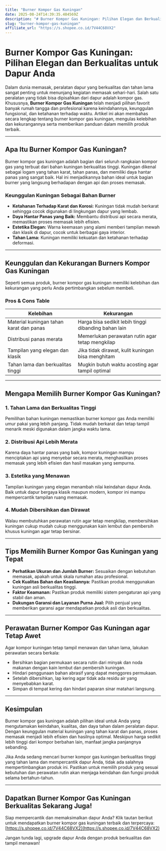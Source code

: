 ```yaml
---
title: "Burner Kompor Gas Kuningan"
date: 2025-08-24T14:39:35.484569Z
description: "# Burner Kompor Gas Kuningan: Pilihan Elegan dan Berkualitas untuk Dapur Anda..."
slug: "burner-kompor-gas-kuningan"
affiliate_url: "https://s.shopee.co.id/7V44C68VX2"
---
```

# Burner Kompor Gas Kuningan: Pilihan Elegan dan Berkualitas untuk Dapur Anda

Dalam dunia memasak, peralatan dapur yang berkualitas dan tahan lama sangat penting untuk menunjang kegiatan memasak sehari-hari. Salah satu peralatan yang tidak bisa dipisahkan dari dapur adalah kompor gas. Khususnya, **Burner Kompor Gas Kuningan** telah menjadi pilihan favorit banyak rumah tangga dan profesional karena keindahannya, keunggulan fungsional, dan ketahanan terhadap waktu. Artikel ini akan membahas secara lengkap tentang burner kompor gas kuningan, mengulas kelebihan dan kekurangannya serta memberikan panduan dalam memilih produk terbaik.

---

## Apa Itu Burner Kompor Gas Kuningan?

Burner kompor gas kuningan adalah bagian dari seluruh rangkaian kompor gas yang terbuat dari bahan kuningan berkualitas tinggi. Kuningan dikenal sebagai logam yang tahan karat, tahan panas, dan memiliki daya hantar panas yang sangat baik. Hal ini menjadikannya bahan ideal untuk bagian burner yang langsung berhadapan dengan api dan proses memasak.

### Keunggulan Kuningan Sebagai Bahan Burner

- **Ketahanan Terhadap Karat dan Korosi:** Kuningan tidak mudah berkarat sehingga cocok digunakan di lingkungan dapur yang lembab.
- **Daya Hantar Panas yang Baik:** Membantu distribusi api secara merata, memastikan proses memasak lebih efisien.
- **Estetika Elegan:** Warna keemasan yang alami memberi tampilan mewah dan klasik di dapur, cocok untuk berbagai gaya interior.
- **Tahan Lama:** Kuningan memiliki kekuatan dan ketahanan terhadap deformasi.

---

## Keunggulan dan Kekurangan Burners Kompor Gas Kuningan

Seperti semua produk, burner kompor gas kuningan memiliki kelebihan dan kekurangan yang perlu Anda pertimbangkan sebelum membeli.

### Pros & Cons Table

| Kelebihan                                              | Kekurangan                                           |
|---------------------------------------------------------|------------------------------------------------------|
| Material kuningan tahan karat dan panas                | Harga bisa sedikit lebih tinggi dibanding bahan lain |
| Distribusi panas merata                                | Memerlukan perawatan rutin agar tetap mengkilap     |
| Tampilan yang elegan dan klasik                       | Jika tidak dirawat, kulit kuningan bisa menghitam   |
| Tahan lama dan berkualitas tinggi                     | Mugkin butuh waktu acosting agar tampil optimal    |

---

## Mengapa Memilih Burner Kompor Gas Kuningan?

### 1. **Tahan Lama dan Berkualitas Tinggi**

Pemilihan bahan kuningan memastikan burner kompor gas Anda memiliki umur pakai yang lebih panjang. Tidak mudah berkarat dan tetap tampil menarik meski digunakan dalam jangka waktu lama.

### 2. **Distribusi Api Lebih Merata**

Karena daya hantar panas yang baik, kompor kuningan mampu menciptakan api yang menyebar secara merata, menghasilkan proses memasak yang lebih efisien dan hasil masakan yang sempurna.

### 3. **Estetika yang Menawan**

Tampilan kuningan yang elegan menambah nilai keindahan dapur Anda. Baik untuk dapur bergaya klasik maupun modern, kompor ini mampu mempercantik tampilan ruang memasak.

### 4. **Mudah Dibersihkan dan Dirawat**

Walau membutuhkan perawatan rutin agar tetap mengkilap, membersihkan kuningan cukup mudah cukup menggunakan kain lembut dan pembersih khusus kuningan agar tetap bersinar.

---

## Tips Memilih Burner Kompor Gas Kuningan yang Tepat

- **Perhatikan Ukuran dan Jumlah Burner:** Sesuaikan dengan kebutuhan memasak, apakah untuk skala rumahan atau profesional.
- **Cek Kualitas Bahan dan Keasliannya:** Pastikan produk menggunakan kuningan asli berkualitas tinggi.
- **Faktor Keamanan:** Pastikan produk memiliki sistem pengaturan api yang stabil dan aman.
- **Dukungan Garansi dan Layanan Purna Jual:** Pilih penjual yang memberikan garansi agar mendapatkan produk asli dan berkualitas.

---

## Perawatan Burner Kompor Gas Kuningan agar Tetap Awet

Agar kompor kuningan tetap tampil menawan dan tahan lama, lakukan perawatan secara berkala:

- Bersihkan bagian permukaan secara rutin dari minyak dan noda makanan dengan kain lembut dan pembersih kuningan.
- Hindari penggunaan bahan abrasif yang dapat menggores permukaan.
- Setelah dibersihkan, lap kering agar tidak ada residu air yang menyebabkan karat.
- Simpan di tempat kering dan hindari paparan sinar matahari langsung.

---

## Kesimpulan

Burner kompor gas kuningan adalah pilihan ideal untuk Anda yang mengutamakan keindahan, kualitas, dan daya tahan dalam peralatan dapur. Dengan keunggulan material kuningan yang tahan karat dan panas, proses memasak menjadi lebih efisien dan hasilnya optimal. Meskipun harga sedikit lebih tinggi dari kompor berbahan lain, manfaat jangka panjangnya sebanding.

Jika Anda sedang mencari burner kompor gas kuningan berkualitas tinggi yang tahan lama dan mempercantik dapur Anda, tidak ada salahnya mempertimbangkan produk ini. Pastikan untuk memilih produk yang sesuai kebutuhan dan perawatan rutin akan menjaga keindahan dan fungsi produk selama bertahun-tahun.

---

## Dapatkan Burner Kompor Gas Kuningan Berkualitas Sekarang Juga!

Siap mempercantik dan memaksimalkan dapur Anda? Klik tautan berikut untuk mendapatkan burner kompor gas kuningan terbaik dan terpercaya: [https://s.shopee.co.id/7V44C68VX2](https://s.shopee.co.id/7V44C68VX2)

Jangan tunda lagi, upgrade dapur Anda dengan produk berkualitas dan tampil menawan!